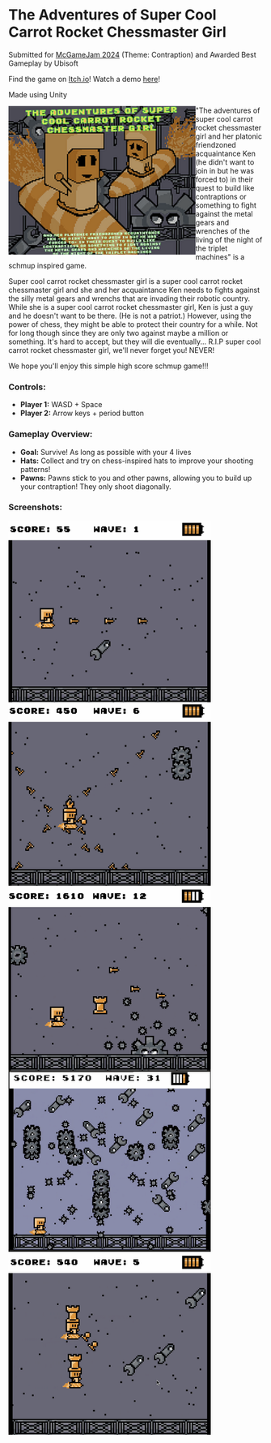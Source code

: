 # The Adventures of Super Cool Carrot Rocket Chessmaster Girl

Submitted for [McGameJam 2024](https://itch.io/jam/mcgamejam-2024/entries) (Theme: Contraption) and Awarded Best Gameplay by Ubisoft

Find the game on [Itch.io](https://lianl.itch.io/the-adventures-of-super-cool-carrot-rocket-chessmaster-girl)!
Watch a demo [here](https://www.youtube.com/watch?v=ISyCelCeTNc&ab_channel=Lian)!

Made using Unity

<div><img src="cover.png" width="370px" align="left"></div>

"The adventures of super cool carrot rocket chessmaster girl and her platonic friendzoned acquaintance Ken (he didn't want to join in but he was forced to) in their quest to build like contraptions or something to fight against the metal gears and wrenches of the living of the night of the triplet machines" is a schmup inspired game. 

Super cool carrot rocket chessmaster girl is a super cool carrot rocket chessmaster girl and she and her acquaintance Ken needs to fights against the silly metal gears and wrenchs that are invading their robotic country. While she is a super cool carrot rocket chessmaster girl, Ken is just a guy and he doesn't want to be there. (He is not a patriot.) However, using the power of chess, they might be able to protect their country for a while. Not for long though since they are only two against maybe a million or something. It's hard to accept, but they will die eventually... R.I.P super cool carrot rocket chessmaster girl, we'll never forget you! NEVER! 

We hope you'll enjoy this simple high score schmup game!!!  

### Controls:
- **Player 1:** WASD + Space
- **Player 2:** Arrow keys + period button

### Gameplay Overview:
- **Goal:** Survive! As long as possible with your 4 lives
- **Hats:** Collect and try on chess-inspired hats to improve your shooting patterns!
- **Pawns:** Pawns stick to you and other pawns, allowing you to build up your contraption! They only shoot diagonally.

### Screenshots:
<img src="singlePlayer.png" width="400px" align="left">
<br><br><br><br><br><br><br><br>
<br><br><br><br><br><br><br><br>
<img src="powerup.png" width="400px" align="left">
<br><br><br><br><br><br><br><br>
<br><br><br><br><br><br><br><br>
<img src="bigGear.png" width="400px" align="left">
<br><br><br><br><br><br><br><br>
<br><br><br><br><br><br><br><br>
<img src="hard.png" width="400px" align="left">
<br><br><br><br><br><br><br><br>
<br><br><br><br><br><br><br><br>
<img src="multiplayer.png" width="400px" align="left">
